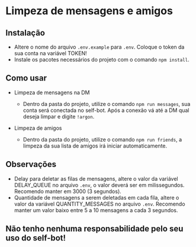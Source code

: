 # Limpeza de mensagens e amigos

## Instalação
   * Altere o nome do arquivo `.env.example` para `.env`. Coloque o token da sua conta na variável TOKEN!
   * Instale os pacotes necessários do projeto com o comando `npm install`.

## Como usar
   * Limpeza de mensagens na DM
     * Dentro da pasta do projeto, utilize o comando `npm run messages`, sua conta será conectada no self-bot.
       Após a conexão vá até a DM qual deseja limpar e digite `!argon`.


   * Limpeza de amigos
     * Dentro da pasta do projeto, utilize o comando `npm run friends`, a limpeza da sua lista de amigos irá iniciar
       automaticamente.

## Observações
* Delay para deletar as filas de mensagens, altere o valor da variável DELAY_QUEUE no arquivo `.env`, o valor deverá ser
  em milissegundos. Recomendo manter em 3000 (3 segundos).
* Quantidade de mensagens a serem deletadas em cada fila, altere o valor da variável QUANTITY_MESSAGES no arquivo `.env`.
  Recomendo manter um valor baixo entre 5 a 10 mensagens a cada 3 segundos.

## Não tenho nenhuma responsabilidade pelo seu uso do self-bot!